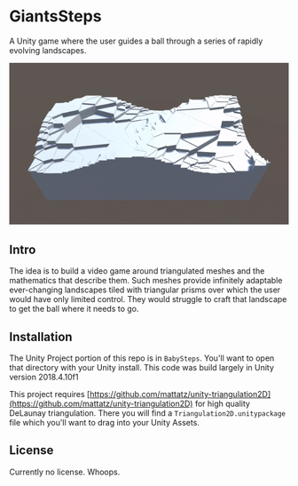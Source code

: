 # GiantsSteps
A Unity game where the user guides a ball through a series of rapidly evolving landscapes.

![](https://github.com/manifolded/GiantsSteps/blob/master/Images/2SquareLandscapeWithBall.gif?raw=true)

## Intro
The idea is to build a video game around triangulated meshes and the mathematics that describe them.  Such meshes provide infinitely adaptable ever-changing landscapes tiled with triangular prisms over which the user would have only limited control.  They would struggle to craft that landscape to get the ball where it needs to go.

## Installation
The Unity Project portion of this repo is in `BabySteps`.  You'll want to open that directory with your Unity install.  This code was build largely in Unity version 2018.4.10f1

This project requires [https://github.com/mattatz/unity-triangulation2D](https://github.com/mattatz/unity-triangulation2D) for high quality DeLaunay triangulation.  There you will find a `Triangulation2D.unitypackage` file which you'll want to drag into your Unity Assets.

## License
Currently no license.  Whoops.
